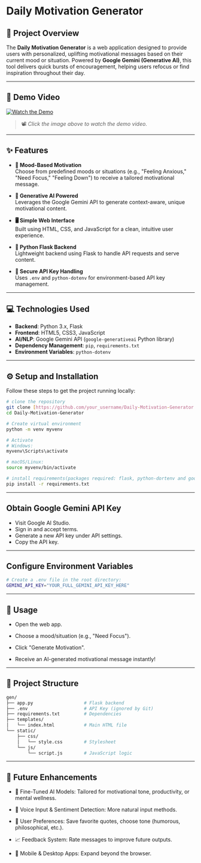 

# Daily Motivation Generator

## 🌟 Project Overview

The **Daily Motivation Generator** is a web application designed to provide users with personalized, uplifting motivational messages based on their current mood or situation. Powered by **Google Gemini (Generative AI)**, this tool delivers quick bursts of encouragement, helping users refocus or find inspiration throughout their day.

---

## 🎥 Demo Video

[![Watch the Demo](https://tse2.mm.bing.net/th?id=OIP.FWeWQ5mjNacXwSiKPWK83QHaEK&pid=Api&P=0&h=180)](https://drive.google.com/file/d/1gofdeX0aEJK3phENO1g148VJNQaAwscN/view?usp=sharing)

> 📽️ *Click the image above to watch the demo video.*

---

## ✨ Features

- **🧠 Mood-Based Motivation**  
  Choose from predefined moods or situations (e.g., "Feeling Anxious," "Need Focus," "Feeling Down") to receive a tailored motivational message.

- **🤖 Generative AI Powered**  
  Leverages the Google Gemini API to generate context-aware, unique motivational content.

- **🖥️ Simple Web Interface**  
  Built using HTML, CSS, and JavaScript for a clean, intuitive user experience.

- **🐍 Python Flask Backend**  
  Lightweight backend using Flask to handle API requests and serve content.

- **🔐 Secure API Key Handling**  
  Uses `.env` and `python-dotenv` for environment-based API key management.

---

## 💻 Technologies Used

- **Backend**: Python 3.x, Flask  
- **Frontend**: HTML5, CSS3, JavaScript  
- **AI/NLP**: Google Gemini API (`google-generativeai` Python library)  
- **Dependency Management**: `pip`, `requirements.txt`  
- **Environment Variables**: `python-dotenv`

---

## ⚙️ Setup and Installation

Follow these steps to get the project running locally:

```bash
# clone the repository
git clone [https://github.com/your_username/Daily-Motivation-Generator.git](https://github.com/RupeshSoni665/Motivation_Generator)
cd Daily-Motivation-Generator

# Create virtual environment
python -m venv myvenv

# Activate
# Windows:
myvenv\Scripts\activate

# macOS/Linux:
source myvenv/bin/activate

# install requirements(packages required: flask, python-dortenv and google-generativeai)
pip install -r requirements.txt
```

---

## Obtain Google Gemini API Key

- Visit Google AI Studio.
- Sign in and accept terms.
- Generate a new API key under API settings.
- Copy the API key.

--- 

## Configure Environment Variables

```bash
# Create a .env file in the root directory:
GEMINI_API_KEY="YOUR_FULL_GEMINI_API_KEY_HERE"
```
 
---

## 🚀 Usage

- Open the web app.

- Choose a mood/situation (e.g., "Need Focus").

- Click "Generate Motivation".

- Receive an AI-generated motivational message instantly!

---

## 📁 Project Structure

```bash
gen/
├── app.py                   # Flask backend
├── .env                     # API Key (ignored by Git)
├── requirements.txt         # Dependencies
├── templates/
│   └── index.html           # Main HTML file
└── static/
    ├── css/
    │   └── style.css        # Stylesheet
    └── js/
        └── script.js        # JavaScript logic
```

---


## 🌱 Future Enhancements

- 🔧 Fine-Tuned AI Models: Tailored for motivational tone, productivity, or mental wellness.

- 🎤 Voice Input & Sentiment Detection: More natural input methods.

- 🌈 User Preferences: Save favorite quotes, choose tone (humorous, philosophical, etc.).

- 📈 Feedback System: Rate messages to improve future outputs.

- 📱 Mobile & Desktop Apps: Expand beyond the browser.
